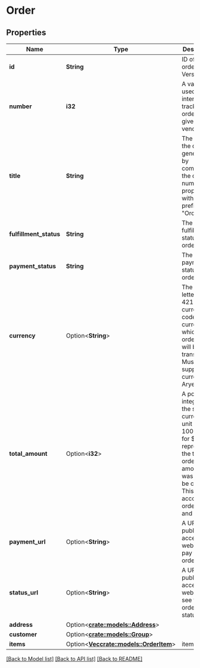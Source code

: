 # Order

## Properties

Name | Type | Description | Notes
------------ | ------------- | ------------- | -------------
**id** | **String** | ID of the order. UUID Version 4. | 
**number** | **i32** | A vanity id used for internal tracking of orders for a given vendor. | 
**title** | **String** | The title of the order, generated by combining the order's number property with the prefix \"Order #\". | 
**fulfillment_status** | **String** | The fulfillment status of the order. | 
**payment_status** | **String** | The payment status of the order. | 
**currency** | Option<**String**> | The three-letter ISO 4217 currency code for the currency in which this order was or will be transacted. Must be a supported currency of Aryeo. | [optional]
**total_amount** | Option<**i32**> | A positive integer in the smallest currency unit (that is, 100 cents for $1.00) representing the total order amount that was or will be charged. This accounts for order items and taxes.  | [optional]
**payment_url** | Option<**String**> | A URL of a publicly-accessible webpage to pay for the order. | [optional]
**status_url** | Option<**String**> | A URL of a publicly-accessible webpage to see the order's status. | 
**address** | Option<[**crate::models::Address**](Address.md)> |  | [optional]
**customer** | Option<[**crate::models::Group**](Group.md)> |  | [optional]
**items** | Option<[**Vec<crate::models::OrderItem>**](OrderItem.md)> | items | [optional]

[[Back to Model list]](../README.md#documentation-for-models) [[Back to API list]](../README.md#documentation-for-api-endpoints) [[Back to README]](../README.md)


